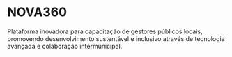 # NOVA360
Plataforma inovadora para capacitação de gestores públicos locais, promovendo desenvolvimento sustentável e inclusivo através de tecnologia avançada e colaboração intermunicipal.   
